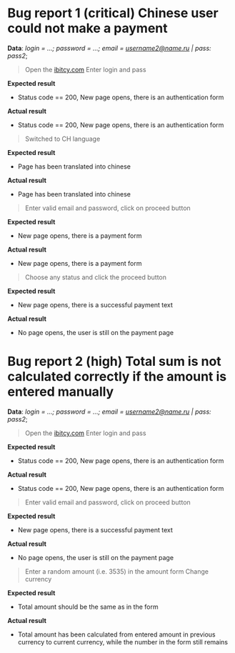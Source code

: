 # Bug report 1 (critical) Chinese user could not make a payment

 
  **Data**: _login = ...; password = ...;_ 
  _email = username2@name.ru | pass: pass2_;

  > Open the [ibitcy.com](https://ibitcy.com/interview/qa/mobile-deposit)
  > Enter login and pass

  **Expected result**
  * Status code == 200, New page opens, there is an authentication form
  
  **Actual result**
  * Status code == 200, New page opens, there is an authentication form
  
  > Switched to CH language

  **Expected result**
  * Page has been translated into chinese

  **Actual result**
  * Page has been translated into chinese

  > Enter valid email and password, click on proceed button 

  **Expected result**
  * New page opens, there is a payment form

  **Actual result**
  * New page opens, there is a payment form

 > Choose any status and click the proceed button
 
  **Expected result**
  * New page opens, there is a successful payment text

  **Actual result**
  * No page opens, the user is still on the payment page


# Bug report 2 (high) Total sum is not calculated correctly if the amount is entered manually

**Data**: _login = ...; password = ...;_
_email = username2@name.ru | pass: pass2_;

> Open the [ibitcy.com](https://ibitcy.com/interview/qa/mobile-deposit)
> Enter login and pass

**Expected result**
* Status code == 200, New page opens, there is an authentication form

**Actual result**
* Status code == 200, New page opens, there is an authentication form

> Enter valid email and password, click on proceed button

**Expected result**
* New page opens, there is a successful payment text

**Actual result**
* No page opens, the user is still on the payment page

> Enter a random amount (i.e. 3535) in the amount form
> Change currency

**Expected result**
* Total amount should be the same as in the form 

**Actual result**
* Total amount has been calculated from entered amount in previous 
currency to current currency, while the number in the form still 
remains



